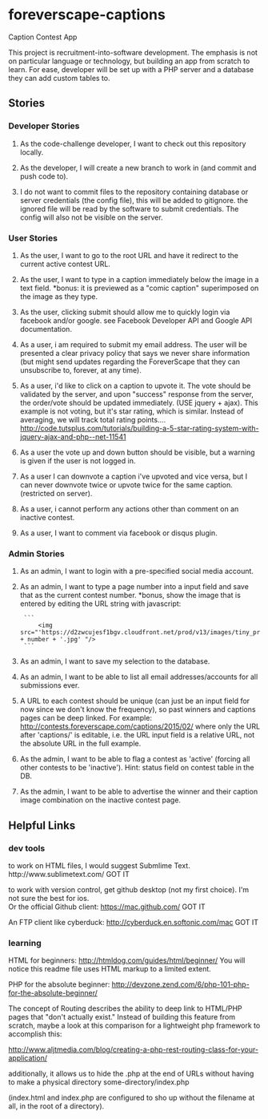 # foreverscape-captions
Caption Contest App

This project is recruitment-into-software development. The emphasis is not on particular language or technology, but building an app from scratch to learn. For ease, developer will be set up with a PHP server and a database they can add custom tables to.



<h2>Stories</h2>

<h3>Developer Stories</h3>

1) As the code-challenge developer, I want to check out this repository locally.

2) As the developer, I will create a new branch to work in (and commit and push code to).

3) I do not want to commit files to the repository containing database or server credentials (the config file), this will be added to gitignore. the ignored file will be read by the software to submit credentials. The config will also not be visible on the server.


<h3>User Stories</h3>

1) As the user, I want to go to the root URL and have it redirect to the current active contest URL.

3) As the user, I want to type in a caption immediately below the image in a text field. *bonus: it is previewed as a "comic caption" superimposed on the image as they type.

4) As the user, clicking submit should allow me to quickly login via facebook and/or google. see Facebook Developer API and Google API documentation.

5) As a user, i am required to submit my email address. The user will be presented a clear privacy policy that says we never share information (but might send updates regarding the ForeverScape that they can unsubscribe to, forever, at any time).

6) As a user, i'd like to click on a caption to upvote it. The vote should be validated by the server, and upon "success" response from the server, the order/vote should be updated immediately. (USE jquery + ajax).  This example is not voting, but it's star rating, which is similar. Instead of averaging, we will track total rating points....
        http://code.tutsplus.com/tutorials/building-a-5-star-rating-system-with-jquery-ajax-and-php--net-11541

7) As a user the vote up and down button should be visible, but a warning is given if the user is not logged in.

8) As a user I can downvote a caption i've upvoted and vice versa, but I can never downvote twice or upvote twice for the same caption. (restricted on server).

9) As a user, i cannot perform any actions other than comment on an inactive contest.

10) As a user, I want to comment via facebook or disqus plugin.


<h3>Admin Stories</h3>

1) As an admin, I want to login with a pre-specified social media account.

2) As an admin, I want to type a page number into a input field and save that as the current contest number.
    *bonus, show the image that is entered by editing the URL string with javascript:

        ```
            <img src="'https://d2zwcujesf1bgv.cloudfront.net/prod/v13/images/tiny_preload_size/forever_' + number + '.jpg' "/>
        ```

3) As an admin, I want to save my selection to the database.

4) As an admin, I want to be able to list all email addresses/accounts for all submissions ever.

6) A URL to each contest should be unique (can just be an input field for now since we don't know the frequency), so past winners and captions pages can be deep linked.
       For example: http://contests.foreverscape.com/captions/2015/02/ where only the URL after 'captions/' is editable, i.e. the URL input field is a relative URL, not the absolute URL in the full example. 


7) As the admin, I want to be able to flag a contest as 'active' (forcing all other contests to be 'inactive'). Hint: status field on contest table in the DB.

8) As the admin, I want to be able to advertise the winner and their caption image combination on the inactive contest page.


<h2>Helpful Links</h2>

<h3>dev tools</h3>
to work on HTML files, I would suggest Submlime Text. http://www.sublimetext.com/ GOT IT

to work with version control, get github desktop (not my first choice). I'm not sure the best for ios.  
Or the official Github client: https://mac.github.com/ GOT IT

An FTP client like cyberduck: http://cyberduck.en.softonic.com/mac GOT IT

<h3>learning</h3>

HTML for beginners: http://htmldog.com/guides/html/beginner/
You will notice this readme file uses HTML markup to a limited extent.

PHP for the absolute beginner: http://devzone.zend.com/6/php-101-php-for-the-absolute-beginner/

The concept of Routing describes the ability to deep link to HTML/PHP pages that "don't actually exist." Instead of building this feature from scratch, maybe a look at this comparison for a lightweight php framework to accomplish this:

 http://www.aljtmedia.com/blog/creating-a-php-rest-routing-class-for-your-application/

additionally, it allows us to hide the .php at the end of URLs without having to make a physical directory some-directory/index.php

(index.html and index.php are configured to sho up without the filename at all, in the root of a directory).
